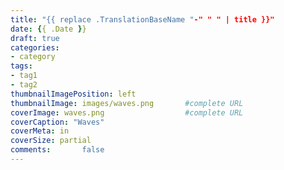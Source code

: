 ```yaml
---
title: "{{ replace .TranslationBaseName "-" " " | title }}"
date: {{ .Date }}
draft: true
categories:
- category
tags:
- tag1
- tag2
thumbnailImagePosition: left
thumbnailImage: images/waves.png       #complete URL
coverImage: waves.png                  #complete URL
coverCaption: "Waves"
coverMeta: in
coverSize: partial
comments:       false
---
```

